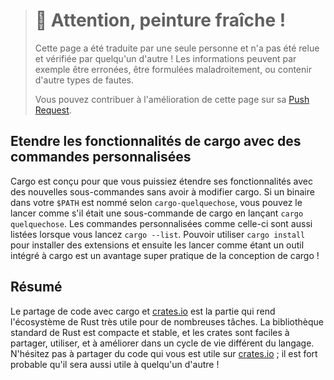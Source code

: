 > # 🚧 Attention, peinture fraîche !
>
> Cette page a été traduite par une seule personne et n'a pas été relue et
> vérifiée par quelqu'un d'autre ! Les informations peuvent par exemple être
> erronées, être formulées maladroitement, ou contenir d'autre types de fautes.
>
> Vous pouvez contribuer à l'amélioration de cette page sur sa
> [Push Request](https://github.com/Jimskapt/rust-book-fr/pull/184).

<!--
## Extending Cargo with Custom Commands
-->

## Etendre les fonctionnalités de cargo avec des commandes personnalisées

<!--
Cargo is designed so you can extend it with new subcommands without having to
modify Cargo. If a binary in your `$PATH` is named `cargo-something`, you can
run it as if it was a Cargo subcommand by running `cargo something`. Custom
commands like this are also listed when you run `cargo --list`. Being able to
use `cargo install` to install extensions and then run them just like the
built-in Cargo tools is a super convenient benefit of Cargo’s design!
-->

Cargo est conçu pour que vous puissiez étendre ses fonctionnalités avec des
nouvelles sous-commandes sans avoir à modifier cargo. Si un binaire dans votre
`$PATH` est nommé selon `cargo-quelquechose`, vous pouvez le lancer comme s'il
était une sous-commande de cargo en lançant `cargo quelquechose`. Les commandes
personnalisées comme celle-ci  sont aussi listées lorsque vous lancez
`cargo --list`. Pouvoir utiliser `cargo install` pour installer des extensions
et ensuite les lancer comme étant un outil intégré à cargo est un avantage
super pratique de la conception de cargo !

<!--
## Summary
-->

## Résumé

<!--
Sharing code with Cargo and [crates.io](https://crates.io/)<!-- ignore -- > is
part of what makes the Rust ecosystem useful for many different tasks. Rust’s
standard library is small and stable, but crates are easy to share, use, and
improve on a timeline different from that of the language. Don’t be shy about
sharing code that’s useful to you on [crates.io](https://crates.io/)<!-- ignore
-- >; it’s likely that it will be useful to someone else as well!
-->

Le partage de code avec cargo et [crates.io](https://crates.io/)<!-- ignore -->
est la partie qui rend l'écosystème de Rust très utile pour de nombreuses
tâches. La bibliothèque standard de Rust est compacte et stable, et les crates
sont faciles à partager, utiliser, et à améliorer dans un cycle de vie différent
du langage. N'hésitez pas à partager du code qui vous est utile sur
[crates.io](https://crates.io/)<!-- ignore --> ; il est fort probable qu'il
sera aussi utile à quelqu'un d'autre !
